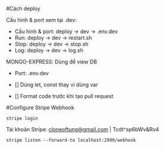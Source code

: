 #Cách deploy

Cấu hình & port xem tại .dev:

 - Cấu hình & port:  deploy -> dev -> .env.dev
 - Run: deploy -> dev -> restart.sh
 - Stop: deploy -> dev -> stop.sh
 - Log: deploy -> dev -> log.sh

MONGO-EXPRESS: Dùng để view DB
 - Port: .env.dev


 - [] Dùng let, const thay vì dùng var
 - [] Format code trước khi tạo pull request

#Configure Stripe Webhook

```stripe login```

Tài khoản Stripe:
cloneoftung@gmail.com |
Tcdt^sp6bWv&Rv4

```stripe listen --forward-to localhost:2999/webhook```